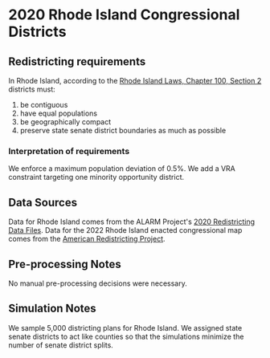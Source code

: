 # 2020 Rhode Island Congressional Districts

## Redistricting requirements
In Rhode Island, according to the [Rhode Island Laws, Chapter 100, Section 2](http://webserver.rilin.state.ri.us/PublicLaws/law11/law11100.htm) districts must:

1. be contiguous
2. have equal populations
3. be geographically compact
4. preserve state senate district boundaries as much as possible


### Interpretation of requirements
We enforce a maximum population deviation of 0.5%.
We add a VRA constraint targeting one minority opportunity district.

## Data Sources
Data for Rhode Island comes from the ALARM Project's [2020 Redistricting Data Files](https://alarm-redist.github.io/posts/2021-08-10-census-2020/). Data for the 2022 Rhode Island enacted congressional map comes from the [American Redistricting Project](https://thearp.org/state/rhode-island/).

## Pre-processing Notes
No manual pre-processing decisions were necessary.

## Simulation Notes
We sample 5,000 districting plans for Rhode Island.
We assigned state senate districts to act like counties so that the simulations minimize the number of senate district splits.

